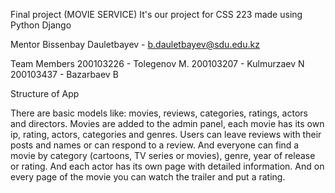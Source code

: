 Final project (MOVIE SERVICE)
It's our project for CSS 223 made using Python Django

Mentor
Bissenbay Dauletbayev - b.dauletbayev@sdu.edu.kz

Team Members
200103226 - Tolegenov M.
200103207 - Kulmurzaev N
200103437 - Bazarbaev B

Structure of App

   There are basic models like: movies, reviews, categories, ratings, actors and directors.
Movies are added to the admin panel, each movie has its own ip, rating, actors, categories and genres.
Users can leave reviews with their posts and names or can respond to a review. And everyone can find 
a movie by category (cartoons, TV series or movies), genre, year of release or rating. And each actor 
has its own page with detailed information. And on every page of the movie you can watch the trailer and put a rating.
